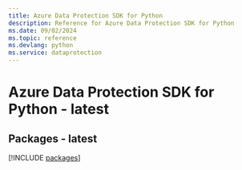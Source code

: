 ```yaml
---
title: Azure Data Protection SDK for Python
description: Reference for Azure Data Protection SDK for Python
ms.date: 09/02/2024
ms.topic: reference
ms.devlang: python
ms.service: dataprotection
---
```

# Azure Data Protection SDK for Python - latest
## Packages - latest
[!INCLUDE [packages](data-protection-index.md)]